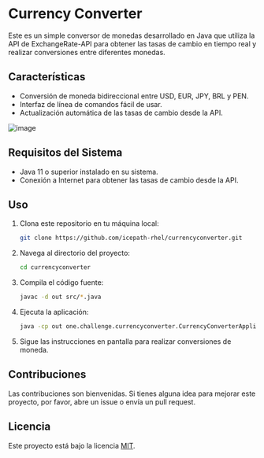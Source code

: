# Currency Converter

Este es un simple conversor de monedas desarrollado en Java que utiliza la API de ExchangeRate-API para obtener las tasas de cambio en tiempo real y realizar conversiones entre diferentes monedas.

## Características

- Conversión de moneda bidireccional entre USD, EUR, JPY, BRL y PEN.
- Interfaz de línea de comandos fácil de usar.
- Actualización automática de las tasas de cambio desde la API.

![image](https://github.com/icepath-rhel/currencyconverter/assets/171982184/7a1bc3a5-e575-40c4-9795-6c748bb92893)

## Requisitos del Sistema

- Java 11 o superior instalado en su sistema.
- Conexión a Internet para obtener las tasas de cambio desde la API.

## Uso

1. Clona este repositorio en tu máquina local:

    ```bash
    git clone https://github.com/icepath-rhel/currencyconverter.git
    ```

2. Navega al directorio del proyecto:

    ```bash
    cd currencyconverter
    ```

3. Compila el código fuente:

    ```bash
    javac -d out src/*.java
    ```

4. Ejecuta la aplicación:

    ```bash
    java -cp out one.challenge.currencyconverter.CurrencyConverterApplication
    ```

5. Sigue las instrucciones en pantalla para realizar conversiones de moneda.

## Contribuciones

Las contribuciones son bienvenidas. Si tienes alguna idea para mejorar este proyecto, por favor, abre un issue o envía un pull request.

## Licencia

Este proyecto está bajo la licencia [MIT](https://github.com/icepath-rhel/currencyconverter/blob/main/LICENSE.txt).
